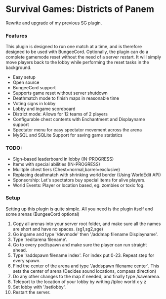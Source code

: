 # Survival Games: Districts of Panem
Rewrite and upgrade of my previous SG plugin.


### Features
This plugin is designed to run one match at a time, and is therefore designed to be used with BungeeCord. Optionally, the plugin can do a complete gamemode reset without the need of a server restart. It will simply move players back to the lobby while performing the reset tasks in the background.
- Easy setup
- Open source
- BungeeCord support
- Supports game reset without server shutdown
- Deathmatch mode to finish maps in reasonable time
- Voting signs in lobby
- Lobby and ingame scoreboard
- District mode: Allows for 12 teams of 2 players
- Configurable chest contents with Enchantment and Displayname support
- Spectator menu for easy spectator movement across the arena
- MySQL and SQLite Support for saving game statistics


### TODO:
- Sign-based leaderboard in lobby (IN-PROGRESS)
- Items with special abilities (IN-PROGRESS)
- Mulitple chest tiers (Chest=normal,barrel=exclusive)
- Replacing deathmatch with shrinking world border (Using WorldEdit API)
- Sponsorship: Let's spectators buy special items for alive players.
- World Events: Player or location based, eg. zombies or toxic fog.
### Setup
Setting up this plugin is quite simple. All you need is the plugin itself and some arenas (BungeeCord optional)
1. Copy all arenas into your server root folder, and make sure all the names are short and have no spaces. (sg1,sg2,sge)  
3. Go ingame and type '/devmode' then '/addmap filename Displayname'. 
4. Type '/editarena filename'. 
5. Go to every pod/spawn and make sure the player can run straight ahead.
6. Type '/addspawn filename index'. For index put 0-23. Repeat step for every spawn.   
7. Find the center of the arena and type '/addspawn filename center'. This sets the center of arena (Decides sound locations, compass direction)
8. Do any other changes to the map if needed, and finally type /savearena.
9. Teleport to the location of your lobby by writing /tploc world x y z
10. Set lobby with '/setlobby'.
11. Restart the server.
